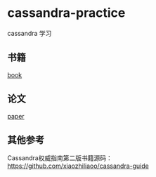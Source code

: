 # cassandra-practice

cassandra 学习

## 书籍

[book](/book)

## 论文

[paper](/paper)

## 其他参考

Cassandra权威指南第二版书籍源码：https://github.com/xiaozhiliaoo/cassandra-guide